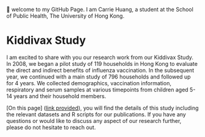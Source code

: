 👋 welcome to my GitHub Page. 
I am Carrie Huang, a student at the School of Public Health, The University of Hong Kong.

# Kiddivax Study
I am excited to share with you our research work from our Kiddivax Study. In 2008, we began a pilot study of 119 households in Hong Kong to evaluate the direct and indirect benefits of influenza vaccination. In the subsequent year, we continued with a main study of 796 households and followed up for 4 years. We collected demographics, vaccination information, respiratory and serum samples at various timepoints from children aged 5-14 years and their household members.

[On this page] ([link provided](https://github.com/carriehuangjy/Kiddivax_study)), you will find the details of this study including the relevant datasets and R scripts for our publications. If you have any questions or would like to discuss any aspect of our research further, please do not hesitate to reach out.
<!---
carriehuangjy/carriehuangjy is a ✨ special ✨ repository because its `README.md` (this file) appears on your GitHub profile.
You can click the Preview link to take a look at your changes.
--->
